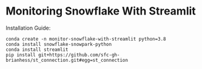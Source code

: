 # Monitoring Snowflake With Streamlit

Installation Guide:
```
conda create -n monitor-snowflake-with-streamlit python=3.8
conda install snowflake-snowpark-python
conda install streamlit
pip install git+https://github.com/sfc-gh-brianhess/st_connection.git#egg=st_connection
```